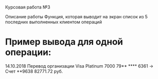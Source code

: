 Курсовая работа №3

Описание работы
Функция, которая выводит на экран список из 5 последних выполненных клиентом операций

# Пример вывода для одной операции:
14.10.2018 Перевод организации
Visa Platinum 7000 79** **** 6361 -> Счет **9638
82771.72 руб.
